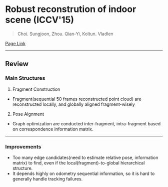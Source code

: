 # Robust reconstrution of indoor scene (ICCV'15)

> Choi. Sungjoon, Zhou. Qian-Yi, Koltun. Vladlen

[Page Link](http://redwood-data.org/indoor/index.html)  

---
## Review
### Main Structures
1. Fragment Construction
- Fragment(sequential 50 frames reconstructed point cloud) are reconstructed locally, and globally aligned fragment-wisely

2. Pose Algnment
- Graph optimization are conducted inter-fragment, intra-fragment based on correspondence information matrix.

---
### Improvements
- Too many edge candidates(need to estimate relative pose, information matrix) to find, even if the local(fragment)-to-global hierarchical structure.
- It depends highly on odometry sequential information, so it is hard to generally handle tracking failures.

